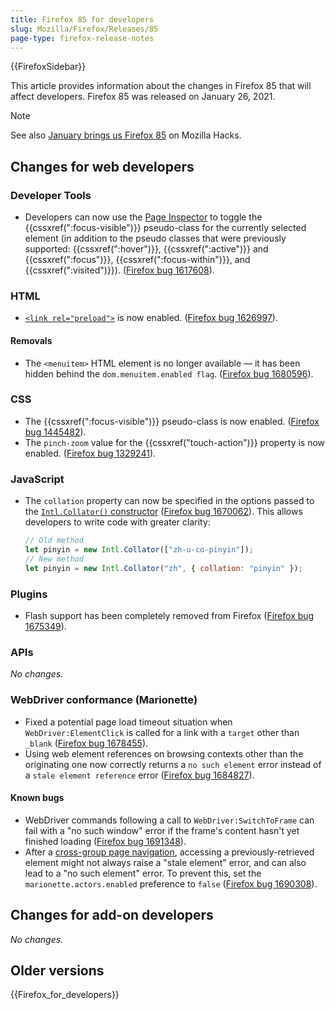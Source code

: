 ```yaml
---
title: Firefox 85 for developers
slug: Mozilla/Firefox/Releases/85
page-type: firefox-release-notes
---
```


{{FirefoxSidebar}}

This article provides information about the changes in Firefox 85 that will affect developers. Firefox 85 was released on January 26, 2021.

> [!NOTE]
> See also [January brings us Firefox 85](https://hacks.mozilla.org/2021/01/january-brings-us-firefox-85/) on Mozilla Hacks.

## Changes for web developers

### Developer Tools

- Developers can now use the [Page Inspector](https://firefox-source-docs.mozilla.org/devtools-user/page_inspector/how_to/examine_and_edit_css/index.html#viewing-common-pseudo-classes) to toggle the {{cssxref(":focus-visible")}} pseudo-class for the currently selected element (in addition to the pseudo classes that were previously supported: {{cssxref(":hover")}}, {{cssxref(":active")}} and {{cssxref(":focus")}}, {{cssxref(":focus-within")}}, and {{cssxref(":visited")}}). ([Firefox bug 1617608](https://bugzil.la/1617608)).

### HTML

- [`<link rel="preload">`](/en-US/docs/Web/HTML/Attributes/rel/preload) is now enabled. ([Firefox bug 1626997](https://bugzil.la/1626997)).

#### Removals

- The `<menuitem>` HTML element is no longer available — it has been hidden behind the `dom.menuitem.enabled flag`. ([Firefox bug 1680596](https://bugzil.la/1680596)).

### CSS

- The {{cssxref(":focus-visible")}} pseudo-class is now enabled. ([Firefox bug 1445482](https://bugzil.la/1445482)).
- The `pinch-zoom` value for the {{cssxref("touch-action")}} property is now enabled. ([Firefox bug 1329241](https://bugzil.la/1329241)).

### JavaScript

- The `collation` property can now be specified in the options passed to the [`Intl.Collator()` constructor](/en-US/docs/Web/JavaScript/Reference/Global_Objects/Intl/Collator/Collator) ([Firefox bug 1670062](https://bugzil.la/1670062)). This allows developers to write code with greater clarity:

  ```js
  // Old method
  let pinyin = new Intl.Collator(["zh-u-co-pinyin"]);
  // New method
  let pinyin = new Intl.Collator("zh", { collation: "pinyin" });
  ```

### Plugins

- Flash support has been completely removed from Firefox ([Firefox bug 1675349](https://bugzil.la/1675349)).

### APIs

_No changes._

### WebDriver conformance (Marionette)

- Fixed a potential page load timeout situation when `WebDriver:ElementClick`
  is called for a link with a `target` other than `_blank` ([Firefox bug 1678455](https://bugzil.la/1678455)).
- Using web element references on browsing contexts other than the originating one now correctly returns a `no such element` error instead of a `stale element reference` error ([Firefox bug 1684827](https://bugzil.la/1684827)).

#### Known bugs

- WebDriver commands following a call to `WebDriver:SwitchToFrame` can fail with a "no such window" error if the frame's content hasn't yet finished loading ([Firefox bug 1691348](https://bugzil.la/1691348)).
- After a [cross-group page navigation](https://firefox-source-docs.mozilla.org/dom/navigation/nav_replace.html#cross-group-navigations), accessing a previously-retrieved element might not always raise a "stale element" error, and can also lead to a "no such element" error. To prevent this, set the `marionette.actors.enabled` preference to `false` ([Firefox bug 1690308](https://bugzil.la/1690308)).

## Changes for add-on developers

_No changes._

## Older versions

{{Firefox_for_developers}}
